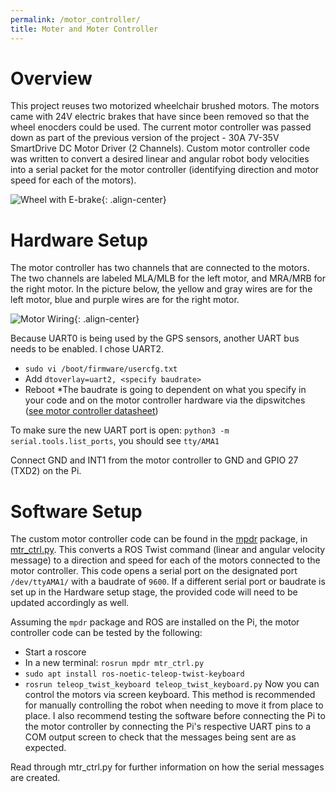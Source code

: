 ```yaml
---
permalink: /motor_controller/
title: Moter and Moter Controller
---
```


# Overview
This project reuses two motorized wheelchair brushed motors. The motors came with 24V electric brakes that have since been removed so that the wheel enocders could be used. The current motor controller was passed down as part of the previous version of the project - 30A 7V-35V SmartDrive DC Motor Driver (2 Channels). Custom motor controller code was written to convert a desired linear and angular robot body velocities into a serial packet for the motor controller (identifying direction and motor speed for each of the motors). 

![Wheel with E-brake](https://hannabanana96.github.io/MPDR_Project/assets/images/wheel_with_ebrake_smaller.jpg){: .align-center}

# Hardware Setup
The motor controller has two channels that are connected to the motors. The two channels are labeled MLA/MLB for the left motor, and MRA/MRB for the right motor. In the picture below, the yellow and gray wires are for the left motor, blue and purple wires are for the right motor.

![Motor Wiring](https://hannabanana96.github.io/MPDR_Project/assets/images/motor_pinout.jpg){: .align-center}

Because UART0 is being used by the GPS sensors, another UART bus needs to be enabled. I chose UART2.
* `sudo vi /boot/firmware/usercfg.txt`
* Add `dtoverlay=uart2, <specify baudrate>`
* Reboot
*The baudrate is going to dependent on what you specify in your code and on the motor controller hardware via the dipswitches ([see motor controller datasheet](https://github.com/hannabanana96/MRPD_Masters/blob/main/smartdriveduo-smart-dual-channel-30a-motor-driver-datasheet.pdf))

To make sure the new UART port is open: `python3 -m serial.tools.list_ports`, you should see `tty/AMA1`

Connect GND and INT1 from the motor controller to GND and GPIO 27 (TXD2) on the Pi. 

# Software Setup
The custom motor controller code can be found in the [mpdr](https://github.com/hannabanana96/MPDR_Masters/tree/master/mpdr) package, in [mtr_ctrl.py](https://github.com/hannabanana96/MPDR_Masters/blob/master/mpdr/src/mtr_ctrl.py). This converts a ROS Twist command (linear and angular velocity message) to a direction and speed for each of the motors connected to the motor controller. This code opens a serial port on the designated port `/dev/ttyAMA1/` with a baudrate of `9600`. If a different serial port or baudrate is set up in the Hardware setup stage, the provided code will need to be updated accordingly as well. 

Assuming the `mpdr` package and ROS are installed on the Pi, the motor controller code can be tested by the following:
* Start a roscore
* In a new terminal: `rosrun mpdr mtr_ctrl.py`
* `sudo apt install ros-noetic-teleop-twist-keyboard`
* `rosrun teleop_twist_keyboard teleop_twist_keyboard.py`
Now you can control the motors via screen keyboard. This method is recommended for manually controlling the robot when needing to move it from place to place. I also recommend testing the software before connecting the Pi to the motor controller by connecting the Pi's respective UART pins to a COM output screen to check that the messages being sent are as expected. 

Read through mtr_ctrl.py for further information on how the serial messages are created.

